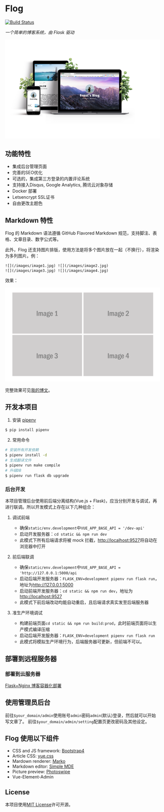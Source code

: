 # Flog

[![Build Status](https://travis-ci.org/frostming/Flog.svg?branch=master)](https://travis-ci.org/frostming/Flog)

_一个简单的博客系统，由 Flask 驱动_

![](/resources/preview.png)

## 功能特性

* 集成后台管理页面
* 完善的SEO优化
* 可选的，集成第三方登录的内置评论系统
* 支持接入Disqus, Google Analytics, 腾讯云对象存储
* Docker 部署
* Letsencrypt SSL证书
* 自由更改主题色

## Markdown 特性

Flog 的 Markdown 语法遵循 GitHub Flavored Markdown 规范，支持脚注、表格、文章目录、数字公式等。

此外，Flog 还支持图片排版，使用方法是将多个图片放在一起（不换行），将渲染为多列图片。例：

```
![](/images/image1.jpg) ![](/images/image2.jpg)
![](/images/image3.jpg) ![](/images/image4.jpg)
```

效果：

![](/resources/sample_images.png)

完整效果可见[我的博文](https://frostming.com/2018/01-04/from-2017-to-2018)。

## 开发本项目

1. 安装 [pipenv](https://github.com/kennethreitz/pipenv)

```bash
$ pip install pipenv
```

2. 常用命令

```bash
# 安装所有开发依赖
$ pipenv install -d
# 生成翻译文件
$ pipenv run make compile
# 升级DB
$ pipenv run flask db upgrade
```

### 后台开发

本项目管理后台使用前后端分离结构(Vue.js + Flask)，应当分别开发与调试，再进行联调。所以开发模式上存在以下几种组合：

1. 调试前端

   - 确保`static/env.development`中`VUE_APP_BASE_API = '/dev-api'`
   - 启动开发服务器：`cd static && npm run dev`
   - 此模式下所有后端请求将被 mock 拦截，<http://localhost:9527>将自动在浏览器中打开

2. 前后端联调

   - 确保`static/env.development`中`VUE_APP_BASE_API = 'http://127.0.0.1:5000/api`
   - 启动后端开发服务器：`FLASK_ENV=development pipenv run flask run`，地址为<http://127.0.0.1:5000>
   - 启动前端开发服务器：`cd static && npm run dev`，地址为<http://localhost:9527>
   - 此模式下前后端改动均能自动重启，且后端请求真实发至后端服务器

3. 准生产环境调试

   - 构建前端页面`cd static && npm run build:prod`，此时前端页面将以生产模式编译压缩
   - 启动后端开发服务器：`FLASK_ENV=development pipenv run flask run`
   - 此模式将模拟生产环境行为，后端服务器可更新，但前端不可以。

## 部署到远程服务器


### 部署到云服务器

[Flask+Nginx 博客容器化部署](https://frostming.com/2018/09-11/flask-nginx-deployment)

## 使用管理员后台

前往`$your_domain/admin`使用账号`admin`密码`admin`(默认)登录，然后就可以开始写文章了。
前往`$your_domain/admin/setting`配置页更改密码及其他设定。

## Flog 使用以下组件

- CSS and JS framework: [Bootstrap4](http://getbootstrap.com/)
- Article CSS: [yue.css](https://github.com/lepture/yue.css)
- Mardown renderer: [Marko](https://github.com/frostming/marko)
- Markdown editor: [Simple MDE](https://github.com/sparksuite/simplemde-markdown-editor)
- Picture preview: [Photoswipe](http://photoswipe.com/)
- Vue-Element-Admin

## License

本项目使用[MIT License](/LICENSE)许可开源。
